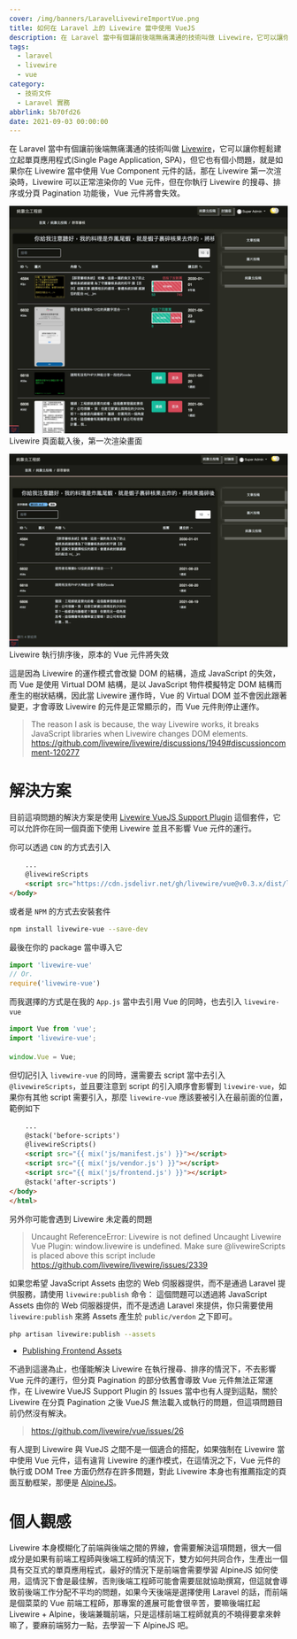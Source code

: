 ```yaml
---
cover: /img/banners/LaravelLivewireImportVue.png
title: 如何在 Laravel 上的 Livewire 當中使用 VueJS
description: 在 Laravel 當中有個讓前後端無痛溝通的技術叫做 Livewire，它可以讓你輕鬆建立起單頁應用程式，但它也有個小問題 ...
tags:
  - laravel
  - livewire
  - vue
category:
  - 技術文件
  - Laravel 實務
abbrlink: 5b70fd26
date: 2021-09-03 00:00:00
---
```


在 Laravel 當中有個讓前後端無痛溝通的技術叫做 [Livewire](https://laravel-livewire.com)，它可以讓你輕鬆建立起單頁應用程式(Single Page Application, SPA)，但它也有個小問題，就是如果你在 Livewire 當中使用 Vue Component 元件的話，那在 Livewire 第一次渲染時，Livewire 可以正常渲染你的 Vue 元件，但在你執行 Livewire 的搜尋、排序或分頁 Pagination 功能後，Vue 元件將會失效。

![渲染畫面](/img/posts/240984347_1132740450591658_7034226595789490304_n.jpg)
Livewire 頁面載入後，第一次渲染畫面

![搜尋結果](/img/posts/240662413_1132740637258306_3274662513731489093_n.jpg)
Livewire 執行排序後，原本的 Vue 元件將失效

這是因為 Livewire 的運作模式會改變 DOM 的結構，造成 JavaScript 的失效，而 Vue 是使用 Virtual DOM 結構，是以 JavaScript 物件模擬特定 DOM 結構而產生的樹狀結構，因此當 Livewire 運作時，Vue 的 Virtual DOM 並不會因此跟著變更，才會導致 Livewire 的元件是正常顯示的，而 Vue 元件則停止運作。

> The reason I ask is because, the way Livewire works, it breaks JavaScript libraries when Livewire changes DOM elements.
> https://github.com/livewire/livewire/discussions/1949#discussioncomment-120277

# 解決方案
目前這項問題的解決方案是使用 [Livewire VueJS Support Plugin](https://github.com/livewire/vue) 這個套件，它可以允許你在同一個頁面下使用 Livewire 並且不影響 Vue 元件的運行。

你可以透過 `CDN` 的方式去引入
```html
    ...
    @livewireScripts
    <script src="https://cdn.jsdelivr.net/gh/livewire/vue@v0.3.x/dist/livewire-vue.js"></script>
</body>
```

或者是 `NPM` 的方式去安裝套件
```sh
npm install livewire-vue --save-dev
```

最後在你的 package 當中導入它
```js
import 'livewire-vue'
// Or.
require('livewire-vue')
```

而我選擇的方式是在我的 `App.js` 當中去引用 Vue 的同時，也去引入 `livewire-vue`
```js
import Vue from 'vue';
import 'livewire-vue';

window.Vue = Vue;
```

但切記引入 `livewire-vue` 的同時，還需要去 script 當中去引入 `@livewireScripts`，並且要注意到 script 的引入順序會影響到 `livewire-vue`，如果你有其他 script 需要引入，那麼 `livewire-vue` 應該要被引入在最前面的位置，範例如下
```html
    ...
    @stack('before-scripts')
    @livewireScripts()
    <script src="{{ mix('js/manifest.js') }}"></script>
    <script src="{{ mix('js/vendor.js') }}"></script>
    <script src="{{ mix('js/frontend.js') }}"></script>
    @stack('after-scripts')
</body>
</html>
```

另外你可能會遇到 Livewire 未定義的問題
> Uncaught ReferenceError: Livewire is not defined
> Uncaught Livewire Vue Plugin: window.livewire is undefined. Make sure @livewireScripts is placed above this script include
> https://github.com/livewire/livewire/issues/2339

如果您希望 JavaScript Assets 由您的 Web 伺服器提供，而不是通過 Laravel 提供服務，請使用 `livewire:publish` 命令： 
這個問題可以透過將 JavaScript Assets 由你的 Web 伺服器提供，而不是透過 Laravel 來提供，你只需要使用 `livewire:publish` 來將 Assets 產生於 `public/verdon` 之下即可。
```sh
php artisan livewire:publish --assets
```

- [Publishing Frontend Assets](https://laravel-livewire.com/docs/2.x/installation)

不過到這邊為止，也僅能解決 Livewire 在執行搜尋、排序的情況下，不去影響 Vue 元件的運行，但分頁 Pagination 的部分依舊會導致 Vue 元件無法正常運作，在 Livewire VueJS Support Plugin 的 Issues 當中也有人提到這點，關於 Livewire 在分頁 Pagination 之後 VueJS 無法載入或執行的問題，但這項問題目前仍然沒有解決。

> https://github.com/livewire/vue/issues/26

有人提到 Livewire 與 VueJS 之間不是一個適合的搭配，如果強制在 Livewire 當中使用 Vue 元件，這有違背 Livewire 的運作模式，在這情況之下，Vue 元件的執行或 DOM Tree 方面仍然存在許多問題，對此 Livewire 本身也有推薦指定的頁面互動框架，那便是 [AlpineJS](https://laravel-livewire.com/docs/2.x/alpine-js)。

# 個人觀感
Livewire 本身模糊化了前端與後端之間的界線，會需要解決這項問題，很大一個成分是如果有前端工程師與後端工程師的情況下，雙方如何共同合作，生產出一個具有交互式的單頁應用程式，最好的情況下是前端會需要學習 AlpineJS 如何使用，這情況下會是最佳解，否則後端工程師可能會需要屈就協助撰寫，但這就會導致前後端工作分配不平均的問題，如果今天後端是選擇使用 Laravel 的話，而前端是個菜菜的 Vue 前端工程師，那專案的進展可能會很辛苦，要嘛後端扛起 Livewire + Alpine，後端兼職前端，只是這樣前端工程師就真的不曉得要拿來幹嘛了，要麻前端努力一點，去學習一下 AlpineJS 吧。
